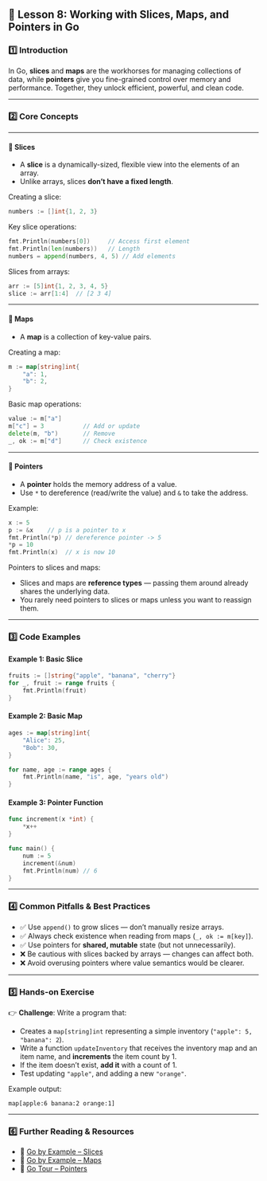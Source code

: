 ## **📌 Lesson 8: Working with Slices, Maps, and Pointers in Go**

### **1️⃣ Introduction**
In Go, **slices** and **maps** are the workhorses for managing collections of data, while **pointers** give you fine-grained control over memory and performance.
Together, they unlock efficient, powerful, and clean code.

---

### **2️⃣ Core Concepts**

---

#### 🔹 Slices

- A **slice** is a dynamically-sized, flexible view into the elements of an array.
- Unlike arrays, slices **don’t have a fixed length**.

Creating a slice:
```go
numbers := []int{1, 2, 3}
```

Key slice operations:
```go
fmt.Println(numbers[0])     // Access first element
fmt.Println(len(numbers))   // Length
numbers = append(numbers, 4, 5) // Add elements
```

Slices from arrays:
```go
arr := [5]int{1, 2, 3, 4, 5}
slice := arr[1:4]  // [2 3 4]
```

---

#### 🔹 Maps

- A **map** is a collection of key-value pairs.

Creating a map:
```go
m := map[string]int{
    "a": 1,
    "b": 2,
}
```

Basic map operations:
```go
value := m["a"]
m["c"] = 3           // Add or update
delete(m, "b")       // Remove
_, ok := m["d"]      // Check existence
```

---

#### 🔹 Pointers

- A **pointer** holds the memory address of a value.
- Use `*` to dereference (read/write the value) and `&` to take the address.

Example:
```go
x := 5
p := &x    // p is a pointer to x
fmt.Println(*p) // dereference pointer -> 5
*p = 10
fmt.Println(x)  // x is now 10
```

Pointers to slices and maps:
- Slices and maps are **reference types** — passing them around already shares the underlying data.
- You rarely need pointers to slices or maps unless you want to reassign them.

---

### **3️⃣ Code Examples**

#### Example 1: Basic Slice
```go
fruits := []string{"apple", "banana", "cherry"}
for _, fruit := range fruits {
    fmt.Println(fruit)
}
```

#### Example 2: Basic Map
```go
ages := map[string]int{
    "Alice": 25,
    "Bob": 30,
}

for name, age := range ages {
    fmt.Println(name, "is", age, "years old")
}
```

#### Example 3: Pointer Function
```go
func increment(x *int) {
    *x++
}

func main() {
    num := 5
    increment(&num)
    fmt.Println(num) // 6
}
```

---

### **4️⃣ Common Pitfalls & Best Practices**

- ✅ Use `append()` to grow slices — don’t manually resize arrays.
- ✅ Always check existence when reading from maps (`_, ok := m[key]`).
- ✅ Use pointers for **shared, mutable** state (but not unnecessarily).
- ❌ Be cautious with slices backed by arrays — changes can affect both.
- ❌ Avoid overusing pointers where value semantics would be clearer.

---

### **5️⃣ Hands-on Exercise**

👉 **Challenge**: Write a program that:
- Creates a `map[string]int` representing a simple inventory (`"apple": 5, "banana": 2`).
- Write a function `updateInventory` that receives the inventory map and an item name, and **increments** the item count by 1.
- If the item doesn’t exist, **add it** with a count of 1.
- Test updating `"apple"`, and adding a new `"orange"`.

Example output:
```
map[apple:6 banana:2 orange:1]
```

---

### **6️⃣ Further Reading & Resources**

- 📖 [Go by Example – Slices](https://gobyexample.com/slices)
- 📖 [Go by Example – Maps](https://gobyexample.com/maps)
- 📖 [Go Tour – Pointers](https://go.dev/tour/moretypes/1)
